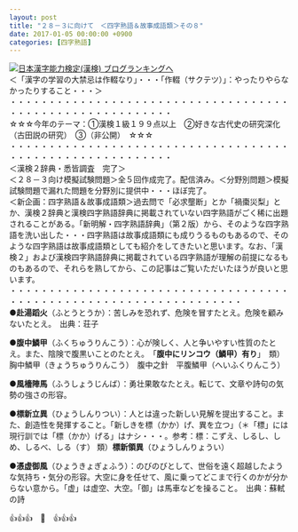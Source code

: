 ```yaml
---
layout: post
title: "２８－３に向けて　＜四字熟語＆故事成語類＞その８"
date: 2017-01-05 00:00:00 +0900
categories: [四字熟語]
---
```


[![](/syuusyuu9701/assets/images/２８－３に向けて-＜四字熟語＆故事成語類＞その８-br_c_3028_1.gif)](http://blog.with2.net/link.php?1659096:3028 "日本漢字能力検定(漢検) ブログランキングへ")[日本漢字能力検定(漢検) ブログランキングへ](http://blog.with2.net/link.php?1659096:3028)  
＜「漢字の学習の大禁忌は作輟なり」・・・「作輟（サクテツ）」：やったりやらなかったりすること・・・＞  
・・・・・・・・・・・・・・・・・・・・・・・・・・・・・・・・・・・・・・・・・・・・・・・・・・・・・・・・・  
☆☆☆今年のテーマ：①漢検１級１９９点以上　②好きな古代史の研究深化（古田説の研究）　③（非公開）　☆☆☆　　  
・・・・・・・・・・・・・・・・・・・・・・・・・・・・・・・・・・・・・・・・・・・・・・・・・・・・・・・・・  
＜漢検２辞典・悉皆調査　完了＞  
＜２８－３向け模擬試験問題＞全５回作成完了。配信済み。＜分野別問題＞模擬試験問題で漏れた問題を分野別に提供中・・・ほぼ完了。  
＜新企画：四字熟語＆故事成語類＞過去問で「必求壟断」とか「禍棗災梨」とか、漢検２辞典と漢検四字熟語辞典に掲載されていない四字熟語がごく稀に出題されることがある。「新明解・四字熟語辞典」（第２版）から、そのような四字熟語を洗い出した・・・四字熟語は故事成語類にも成りうるものもあるので、そのような四字熟語は故事成語類としても紹介をしてきたいと思います。なお、「漢検２」および漢検四字熟語辞典に掲載されている四字熟語が理解の前提になるものもあるので、それらを熟してから、この記事はご覧いただいたほうが良いと思います。  
・・・・・・・・・・・・・・・・・・・・・・・・・・・・・・・・・・・・・・・・・・・・・・・・・・・・・・・・・・・・・・・・・・  
●**赴湯蹈火**（ふとうとうか）：苦しみを恐れず、危険を冒すたとえ。危険を顧みないたとえ。　出典：荘子  
  
●**腹中鱗甲**（ふくちゅうりんこう）：心が険しく、人と争いやすい性質のたとえ。また、陰険で腹黒いことのたとえ。　「**腹中にリンコウ（鱗甲）有り**」　類）胸中鱗甲（きょうちゅうりんこう）　腹中之針　平腹鱗甲（へいふくりんこう）  
  
●**風檣陣馬**（ふうしょうじんば）：勇壮果敢なたとえ。転じて、文章や詩句の気勢の強さの形容。  
  
●**標新立異**（ひょうしんりつい）：人とは違った新しい見解を提出すること。また、創造性を発揮すること。「新しきを標（かか）げ、異を立つ」（＊「標」には現行訓では「標（かか）げる」はナシ・・・。参考：標：こずえ、しるし、しめ、しるべ、しる（す） 類）**標新領異**（ひょうしんりょうい）   
  
●**憑虚御風**（ひょうきょぎょふう）：のびのびとして、世俗を遠く超越したような気持ち・気分の形容。大空に身を任せて、風に乗ってどこまで行くのかが分からない意から。「虚」は虚空、大空。「御」は馬車などを操ること。　出典：蘇軾の詩  
  
👍👍👍　🐔　👍👍👍  